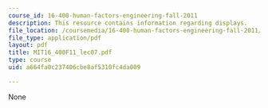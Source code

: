 ```yaml
---
course_id: 16-400-human-factors-engineering-fall-2011
description: This resource contains information regarding displays.
file_location: /coursemedia/16-400-human-factors-engineering-fall-2011/a664fa0c237406cbe8af5310fc4da009_MIT16_400F11_lec07.pdf
file_type: application/pdf
layout: pdf
title: MIT16_400F11_lec07.pdf
type: course
uid: a664fa0c237406cbe8af5310fc4da009

---
```

None